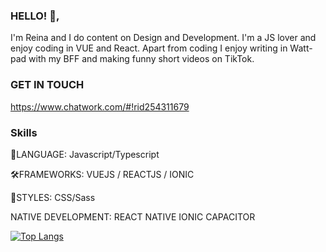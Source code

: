 ### HELLO! 👋,
I'm Reina and I do content on Design and Development. I'm a JS lover and enjoy coding in VUE and React. Apart from coding I enjoy writing in Watt-pad with my BFF and making funny short videos on TikTok.

### GET IN TOUCH
https://www.chatwork.com/#!rid254311679

### Skills
🚀LANGUAGE: Javascript/Typescript

🛠FRAMEWORKS: 
VUEJS / REACTJS / IONIC 

💅STYLES: 
CSS/Sass

NATIVE DEVELOPMENT: 
REACT NATIVE 
IONIC CAPACITOR

[![Top Langs](https://github-readme-stats.vercel.app/api/top-langs/?username=ogorei&layout=compact)](https://github.com/ogorei/github-readme-stats)
